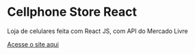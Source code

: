 # Cellphone Store React
 Loja de celulares feita com React JS, com API do Mercado Livre

[Acesse o site aqui](https://fellipecastro.github.io/cellphone-store-react/)
